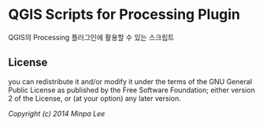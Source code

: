QGIS Scripts for Processing Plugin 
===================================

QGIS의 Processing 플러그인에 활용할 수 있는 스크립트

License
--------

you can redistribute it and/or modify it under the terms of the GNU General Public License as published by the Free Software Foundation; either version 2 of the License, or (at your option) any later version.

<em>Copyright (c) 2014 Minpa Lee</em>
